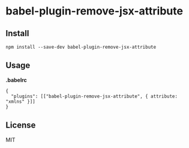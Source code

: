 # babel-plugin-remove-jsx-attribute

## Install

```
npm install --save-dev babel-plugin-remove-jsx-attribute
```

## Usage

**.babelrc**

```
{
  "plugins": [["babel-plugin-remove-jsx-attribute", { attribute: "xmlns" }]]
}
```

## License

MIT
